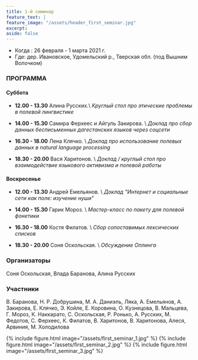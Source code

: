 ```yaml
---
title: 1-й семинар
feature_text: |
feature_image: "/assets/header_first_seminar.jpg"
excerpt: 
aside: false
---
```


- Когда : 26 февраля - 1 марта 2021 г.  
- Где: дер. Ивановское, Удомельский р., Тверская обл. (под Вышним Волочком)

### ПРОГРАММА

#### Суббота
- **12.00 - 13.30** Алина Русских.\\
*Круглый стол про этические проблемы в полевой лингвистике*

- **14.00 - 15.30** Самира Ферхеес и Айгуль Закирова. \\
*Доклад про сбор данных бесписьменных дагестанских языков через соцсети*

- **16.30 - 18.00** Лена Клячко. \\
*Доклад про использование полевых данных в natural language processing*

- **18.30 - 20.00** Вася Харитонов. \\
*Доклад / круглый стол про взаимодействие языкового активизма и полевой работы*

#### Воскресенье
- **12.00 - 13.30** Андрей Емельянов. \\
*Доклад "Интернет и социальные сети как поле: изучение нуши"*

- **14.00 - 15.30** Гарик Мороз. \\
*Мастер-класс по пакету для полевой фонетики*

- **16.30 - 18.00** Костя Филатов. \\
*Сбор сопоставимых лексических списков*

- **18.30 - 20.00** Соня Оскольская. \\
*Обсуждение Оплинга*

### Организаторы

Соня Оскольская, Влада Баранова, Алина Русских

### Участники

В. Баранова, Н. Р. Добрушина, М. А. Даниэль, Ляка, А. Емельянов, А. Закирова, Е. Клячко, Э. Койле, Е. Коровина, О. Кузнецова, В. Мальцева, Г. Мороз, К. Наккарато, С. Оскольская, Р. Ронько, А. Русских, М. Федотов, С. Ферхеес, К. Филатов, В. Харитонов, В. Харитонова, Алеся, Арвиния, М. Холодилова

{% include figure.html image="/assets/first_seminar_1.jpg" %}
{% include figure.html image="/assets/first_seminar_2.jpg" %}
{% include figure.html image="/assets/first_seminar_3.jpg" %}
